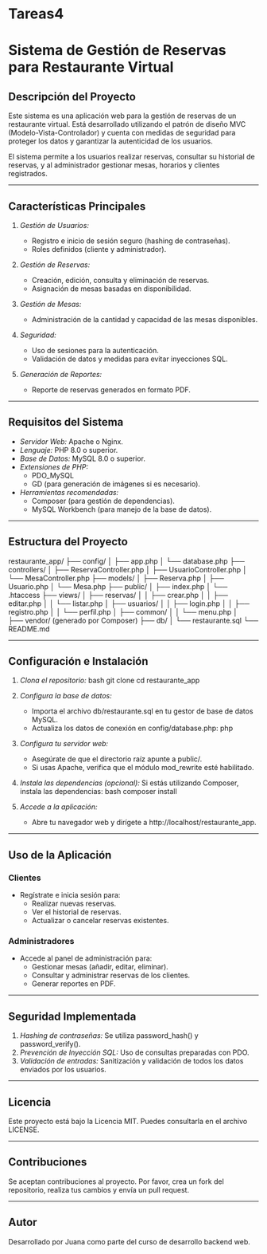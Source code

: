 # Tareas4
# Sistema de Gestión de Reservas para Restaurante Virtual

## Descripción del Proyecto

Este sistema es una aplicación web para la gestión de reservas de un restaurante virtual. Está desarrollado utilizando el patrón de diseño MVC (Modelo-Vista-Controlador) y cuenta con medidas de seguridad para proteger los datos y garantizar la autenticidad de los usuarios.

El sistema permite a los usuarios realizar reservas, consultar su historial de reservas, y al administrador gestionar mesas, horarios y clientes registrados.

---

## Características Principales

1. *Gestión de Usuarios:*
   - Registro e inicio de sesión seguro (hashing de contraseñas).
   - Roles definidos (cliente y administrador).

2. *Gestión de Reservas:*
   - Creación, edición, consulta y eliminación de reservas.
   - Asignación de mesas basadas en disponibilidad.

3. *Gestión de Mesas:*
   - Administración de la cantidad y capacidad de las mesas disponibles.

4. *Seguridad:*
   - Uso de sesiones para la autenticación.
   - Validación de datos y medidas para evitar inyecciones SQL.

5. *Generación de Reportes:*
   - Reporte de reservas generados en formato PDF.

---

## Requisitos del Sistema

- *Servidor Web:* Apache o Nginx.
- *Lenguaje:* PHP 8.0 o superior.
- *Base de Datos:* MySQL 8.0 o superior.
- *Extensiones de PHP:*
  - PDO_MySQL
  - GD (para generación de imágenes si es necesario).
- *Herramientas recomendadas:*
  - Composer (para gestión de dependencias).
  - MySQL Workbench (para manejo de la base de datos).

---

## Estructura del Proyecto


restaurante_app/
├── config/
│   ├── app.php
│   └── database.php
├── controllers/
│   ├── ReservaController.php
│   ├── UsuarioController.php
│   └── MesaController.php
├── models/
│   ├── Reserva.php
│   ├── Usuario.php
│   └── Mesa.php
├── public/
│   ├── index.php
│   └── .htaccess
├── views/
│   ├── reservas/
│   │   ├── crear.php
│   │   ├── editar.php
│   │   └── listar.php
│   ├── usuarios/
│   │   ├── login.php
│   │   ├── registro.php
│   │   └── perfil.php
│   ├── common/
│   │   └── menu.php
│   
├── vendor/ (generado por Composer)
├── db/
│   └── restaurante.sql
└── README.md


---

## Configuración e Instalación

1. *Clona el repositorio:*
   bash
   git clone <url-del-repositorio>
   cd restaurante_app
   

2. *Configura la base de datos:*
   - Importa el archivo db/restaurante.sql en tu gestor de base de datos MySQL.
   - Actualiza los datos de conexión en config/database.php:
     php
     <?php
     define('DB_HOST', 'localhost');
     define('DB_NAME', 'restaurante');
     define('DB_USER', 'root');
     define('DB_PASS', '');
     

3. *Configura tu servidor web:*
   - Asegúrate de que el directorio raíz apunte a public/.
   - Si usas Apache, verifica que el módulo mod_rewrite esté habilitado.

4. *Instala las dependencias (opcional):*
   Si estás utilizando Composer, instala las dependencias:
   bash
   composer install
   

5. *Accede a la aplicación:*
   - Abre tu navegador web y dirígete a http://localhost/restaurante_app.

---

## Uso de la Aplicación

### Clientes
- Regístrate e inicia sesión para:
  - Realizar nuevas reservas.
  - Ver el historial de reservas.
  - Actualizar o cancelar reservas existentes.

### Administradores
- Accede al panel de administración para:
  - Gestionar mesas (añadir, editar, eliminar).
  - Consultar y administrar reservas de los clientes.
  - Generar reportes en PDF.

---

## Seguridad Implementada

1. *Hashing de contraseñas:* Se utiliza password_hash() y password_verify().
2. *Prevención de Inyección SQL:* Uso de consultas preparadas con PDO.
3. *Validación de entradas:* Sanitización y validación de todos los datos enviados por los usuarios.

---

## Licencia
Este proyecto está bajo la Licencia MIT. Puedes consultarla en el archivo LICENSE.

---

## Contribuciones
Se aceptan contribuciones al proyecto. Por favor, crea un fork del repositorio, realiza tus cambios y envía un pull request.

---

## Autor
Desarrollado por Juana como parte del curso de desarrollo backend web.
